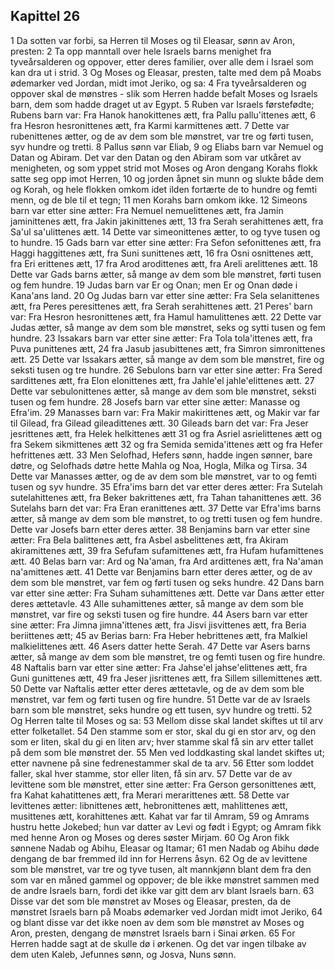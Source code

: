 ## Kapittel 26

1 Da sotten var forbi, sa Herren til Moses og til Eleasar, sønn av Aron, presten:
2 Ta opp manntall over hele Israels barns menighet fra tyveårsalderen og oppover, etter deres familier, over alle dem i Israel som kan dra ut i strid.
3 Og Moses og Eleasar, presten, talte med dem på Moabs ødemarker ved Jordan, midt imot Jeriko, og sa:
4 Fra tyveårsalderen og oppover skal de mønstres - slik som Herren hadde befalt Moses og Israels barn, dem som hadde draget ut av Egypt.
5 Ruben var Israels førstefødte; Rubens barn var: Fra Hanok hanokittenes ætt, fra Pallu pallu'ittenes ætt,
6 fra Hesron hesronittenes ætt, fra Karmi karmittenes ætt.
7 Dette var rubenittenes ætter, og de av dem som ble mønstret, var tre og førti tusen, syv hundre og tretti.
8 Pallus sønn var Eliab,
9 og Eliabs barn var Nemuel og Datan og Abiram. Det var den Datan og den Abiram som var utkåret av menigheten, og som yppet strid mot Moses og Aron dengang Korahs flokk satte seg opp imot Herren,
10 og jorden åpnet sin munn og slukte både dem og Korah, og hele flokken omkom idet ilden fortærte de to hundre og femti menn, og de ble til et tegn;
11 men Korahs barn omkom ikke.
12 Simeons barn var etter sine ætter: Fra Nemuel nemuelittenes ætt, fra Jamin jaminittenes ætt, fra Jakin jakinittenes ætt,
13 fra Serah serahittenes ætt, fra Sa'ul sa'ulittenes ætt.
14 Dette var simeonittenes ætter, to og tyve tusen og to hundre.
15 Gads barn var etter sine ætter: Fra Sefon sefonittenes ætt, fra Haggi haggittenes ætt, fra Suni sunittenes ætt,
16 fra Osni osnittenes ætt, fra Eri erittenes ætt,
17 fra Arod arodittenes ætt, fra Areli arelittenes ætt.
18 Dette var Gads barns ætter, så mange av dem som ble mønstret, førti tusen og fem hundre.
19 Judas barn var Er og Onan; men Er og Onan døde i Kana'ans land.
20 Og Judas barn var etter sine ætter: Fra Sela selanittenes ætt, fra Peres peresittenes ætt, fra Serah serahittenes ætt.
21 Peres' barn var: Fra Hesron hesronittenes ætt, fra Hamul hamulittenes ætt.
22 Dette var Judas ætter, så mange av dem som ble mønstret, seks og sytti tusen og fem hundre.
23 Issakars barn var etter sine ætter: Fra Tola tola'ittenes ætt, fra Puva punittenes ætt,
24 fra Jasub jasubittenes ætt, fra Simron simronittenes ætt.
25 Dette var Issakars ætter, så mange av dem som ble mønstret, fire og seksti tusen og tre hundre.
26 Sebulons barn var etter sine ætter: Fra Sered sardittenes ætt, fra Elon elonittenes ætt, fra Jahle'el jahle'elittenes ætt.
27 Dette var sebulonittenes ætter, så mange av dem som ble mønstret, seksti tusen og fem hundre.
28 Josefs barn var etter sine ætter: Manasse og Efra'im.
29 Manasses barn var: Fra Makir makirittenes ætt, og Makir var far til Gilead, fra Gilead gileadittenes ætt.
30 Gileads barn det var: Fra Jeser jesrittenes ætt, fra Helek helkittenes ætt
31 og fra Asriel asrielittenes ætt og fra Sekem sikmittenes ætt
32 og fra Semida semida'ittenes ætt og fra Hefer hefrittenes ætt.
33 Men Selofhad, Hefers sønn, hadde ingen sønner, bare døtre, og Selofhads døtre hette Mahla og Noa, Hogla, Milka og Tirsa.
34 Dette var Manasses ætter, og de av dem som ble mønstret, var to og femti tusen og syv hundre.
35 Efra'ims barn det var etter deres ætter: Fra Sutelah sutelahittenes ætt, fra Beker bakrittenes ætt, fra Tahan tahanittenes ætt.
36 Sutelahs barn det var: Fra Eran eranittenes ætt.
37 Dette var Efra'ims barns ætter, så mange av dem som ble mønstret, to og tretti tusen og fem hundre. Dette var Josefs barn etter deres ætter.
38 Benjamins barn var etter sine ætter: Fra Bela balittenes ætt, fra Asbel asbelittenes ætt, fra Akiram akiramittenes ætt,
39 fra Sefufam sufamittenes ætt, fra Hufam hufamittenes ætt.
40 Belas barn var: Ard og Na'aman, fra Ard ardittenes ætt, fra Na'aman na'amittenes ætt.
41 Dette var Benjamins barn etter deres ætter, og de av dem som ble mønstret, var fem og førti tusen og seks hundre.
42 Dans barn var etter sine ætter: Fra Suham suhamittenes ætt. Dette var Dans ætter etter deres ættetavle.
43 Alle suhamittenes ætter, så mange av dem som ble mønstret, var fire og seksti tusen og fire hundre.
44 Asers barn var etter sine ætter: Fra Jimna jimna'ittenes ætt, fra Jisvi jisvittenes ætt, fra Beria beriittenes ætt;
45 av Berias barn: Fra Heber hebrittenes ætt, fra Malkiel malkielittenes ætt.
46 Asers datter hette Serah.
47 Dette var Asers barns ætter, så mange av dem som ble mønstret, tre og femti tusen og fire hundre.
48 Naftalis barn var etter sine ætter: Fra Jahse'el jahse'elittenes ætt, fra Guni gunittenes ætt,
49 fra Jeser jisrittenes ætt, fra Sillem sillemittenes ætt.
50 Dette var Naftalis ætter etter deres ættetavle, og de av dem som ble mønstret, var fem og førti tusen og fire hundre.
51 Dette var de av Israels barn som ble mønstret, seks hundre og ett tusen, syv hundre og tretti.
52 Og Herren talte til Moses og sa:
53 Mellom disse skal landet skiftes ut til arv etter folketallet.
54 Den stamme som er stor, skal du gi en stor arv, og den som er liten, skal du gi en liten arv; hver stamme skal få sin arv etter tallet på dem som ble mønstret der.
55 Men ved loddkasting skal landet skiftes ut; etter navnene på sine fedrenestammer skal de ta arv.
56 Etter som loddet faller, skal hver stamme, stor eller liten, få sin arv.
57 Dette var de av levittene som ble mønstret, etter sine ætter: Fra Gerson gersonittenes ætt, fra Kahat kahatittenes ætt, fra Merari merarittenes ætt.
58 Dette var levittenes ætter: libnittenes ætt, hebronittenes ætt, mahlittenes ætt, musittenes ætt, korahittenes ætt. Kahat var far til Amram,
59 og Amrams hustru hette Jokebed; hun var datter av Levi og født i Egypt; og Amram fikk med henne Aron og Moses og deres søster Mirjam.
60 Og Aron fikk sønnene Nadab og Abihu, Eleasar og Itamar;
61 men Nadab og Abihu døde dengang de bar fremmed ild inn for Herrens åsyn.
62 Og de av levittene som ble mønstret, var tre og tyve tusen, alt mannkjønn blant dem fra den som var en måned gammel og oppover; de ble ikke mønstret sammen med de andre Israels barn, fordi det ikke var gitt dem arv blant Israels barn.
63 Disse var det som ble mønstret av Moses og Eleasar, presten, da de mønstret Israels barn på Moabs ødemarker ved Jordan midt imot Jeriko,
64 og blant disse var det ikke noen av dem som ble mønstret av Moses og Aron, presten, dengang de mønstret Israels barn i Sinai ørken.
65 For Herren hadde sagt at de skulle dø i ørkenen. Og det var ingen tilbake av dem uten Kaleb, Jefunnes sønn, og Josva, Nuns sønn.

